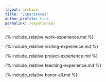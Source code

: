 ```yaml
---
layout: archive
title: "Experiences"
author_profile: true
permalink: /experience/
---
```


{% include_relative work-experience.md %}

{% include_relative visiting-experience.md %}

{% include_relative project-experience.md %}

{% include_relative teaching-experience.md %}

{% include_relative honor-all.md %}
